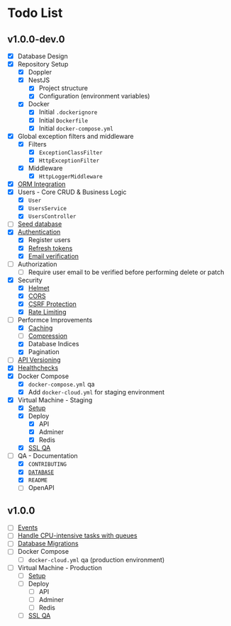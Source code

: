 # Todo List

## v1.0.0-dev.0

- [x] Database Design
- [x] Repository Setup
  - [x] Doppler
  - [x] NestJS
    - [x] Project structure
    - [x] Configuration (environment variables)
  - [x] Docker
    - [x] Initial `.dockerignore`
    - [x] Initial `Dockerfile`
    - [x] Initial `docker-compose.yml`
- [x] Global exception filters and middleware
  - [x] Filters
    - [x] `ExceptionClassFilter`
    - [x] `HttpExceptionFilter`
  - [x] Middleware
    - [x] `HttpLoggerMiddleware`
- [x] [ORM Integration][1]
- [x] Users - Core CRUD & Business Logic
  - [x] `User`
  - [x] `UsersService`
  - [x] `UsersController`
- [ ] [Seed database][2]
- [x] [Authentication][3]
  - [x] Register users
  - [x] [Refresh tokens][4]
  - [x] [Email verification][5]
- [ ] Authorization
  - [ ] Require user email to be verified before performing delete or patch
- [x] Security
  - [x] [Helmet][6]
  - [x] [CORS][7]
  - [x] [CSRF Protection][8]
  - [x] [Rate Limiting][9]
- [ ] Performce Improvements
  - [x] [Caching][10]
  - [ ] [Compression][11]
  - [x] Database Indices
  - [x] Pagination
- [ ] [API Versioning][12]
- [x] [Healthchecks][13]
- [x] Docker Compose
  - [x] `docker-compose.yml` qa
  - [x] Add `docker-cloud.yml` for staging environment
- [x] Virtual Machine - Staging
  - [x] [Setup][14]
  - [x] Deploy
    - [x] API
    - [x] Adminer
    - [x] Redis
  - [x] [SSL QA][15]
- [ ] QA - Documentation
  - [x] `CONTRIBUTING`
  - [x] [`DATABASE`](docs/DATABASE.dbml)
  - [x] `README`
  - [ ] OpenAPI

## v1.0.0

- [ ] [Events][16]
- [ ] [Handle CPU-intensive tasks with queues][17]
- [ ] [Database Migrations][18]
- [ ] Docker Compose
  - [ ] `docker-cloud.yml` qa (production environment)
- [ ] Virtual Machine - Production
  - [ ] [Setup][14]
  - [ ] Deploy
    - [ ] API
    - [ ] Adminer
    - [ ] Redis
  - [ ] [SSL QA][15]

[1]: https://docs.nestjs.com/techniques/database#sequelize-integration
[2]: https://sequelize.org/v7/manual/migrations.html#creating-the-first-seed
[3]: https://docs.nestjs.com/security/authentication
[4]: https://wanago.io/2020/09/21/api-nestjs-refresh-tokens-jwt
[5]: https://wanago.io/2021/07/12/api-nestjs-confirming-email
[6]: https://docs.nestjs.com/security/helmet
[7]: https://docs.nestjs.com/security/cors
[8]: https://docs.nestjs.com/security/csrf
[9]: https://docs.nestjs.com/security/rate-limiting
[10]: https://docs.nestjs.com/techniques/caching
[11]: https://docs.nestjs.com/techniques/compression
[12]: https://docs.nestjs.com/techniques/versioning#uri-versioning-type
[13]: https://docs.nestjs.com/recipes/terminus
[14]: https://gist.github.com/unicornware/34d6f4678232ee4bd99cad861209577b
[15]: https://ssllabs.com/ssltest
[16]: https://docs.nestjs.com/techniques/events
[17]: https://wanago.io/2021/05/03/api-nestjs-cpu-intensive-tasks-queues
[18]: https://sequelize.org/v7/manual/migrations

